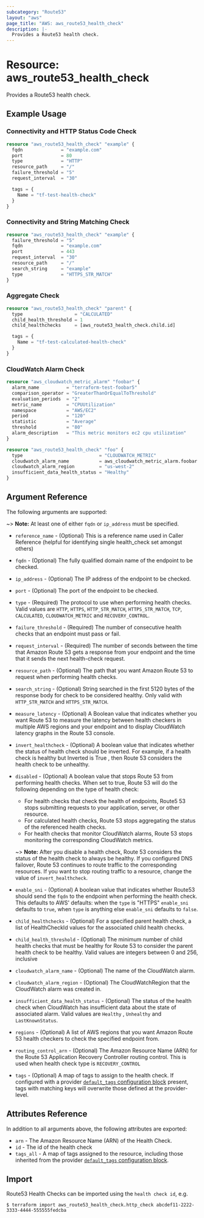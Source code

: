 ```yaml
---
subcategory: "Route53"
layout: "aws"
page_title: "AWS: aws_route53_health_check"
description: |-
  Provides a Route53 health check.
---
```

# Resource: aws_route53_health_check

Provides a Route53 health check.

## Example Usage

### Connectivity and HTTP Status Code Check

```terraform
resource "aws_route53_health_check" "example" {
  fqdn              = "example.com"
  port              = 80
  type              = "HTTP"
  resource_path     = "/"
  failure_threshold = "5"
  request_interval  = "30"

  tags = {
    Name = "tf-test-health-check"
  }
}
```

### Connectivity and String Matching Check

```terraform
resource "aws_route53_health_check" "example" {
  failure_threshold = "5"
  fqdn              = "example.com"
  port              = 443
  request_interval  = "30"
  resource_path     = "/"
  search_string     = "example"
  type              = "HTTPS_STR_MATCH"
}
```

### Aggregate Check

```terraform
resource "aws_route53_health_check" "parent" {
  type                   = "CALCULATED"
  child_health_threshold = 1
  child_healthchecks     = [aws_route53_health_check.child.id]

  tags = {
    Name = "tf-test-calculated-health-check"
  }
}
```

### CloudWatch Alarm Check

```terraform
resource "aws_cloudwatch_metric_alarm" "foobar" {
  alarm_name          = "terraform-test-foobar5"
  comparison_operator = "GreaterThanOrEqualToThreshold"
  evaluation_periods  = "2"
  metric_name         = "CPUUtilization"
  namespace           = "AWS/EC2"
  period              = "120"
  statistic           = "Average"
  threshold           = "80"
  alarm_description   = "This metric monitors ec2 cpu utilization"
}

resource "aws_route53_health_check" "foo" {
  type                            = "CLOUDWATCH_METRIC"
  cloudwatch_alarm_name           = aws_cloudwatch_metric_alarm.foobar.alarm_name
  cloudwatch_alarm_region         = "us-west-2"
  insufficient_data_health_status = "Healthy"
}
```

## Argument Reference

The following arguments are supported:

~> **Note:** At least one of either `fqdn` or `ip_address` must be specified.

* `reference_name` - (Optional) This is a reference name used in Caller Reference
    (helpful for identifying single health_check set amongst others)
* `fqdn` - (Optional) The fully qualified domain name of the endpoint to be checked.
* `ip_address` - (Optional) The IP address of the endpoint to be checked.
* `port` - (Optional) The port of the endpoint to be checked.
* `type` - (Required) The protocol to use when performing health checks. Valid values are `HTTP`, `HTTPS`, `HTTP_STR_MATCH`, `HTTPS_STR_MATCH`, `TCP`, `CALCULATED`, `CLOUDWATCH_METRIC` and `RECOVERY_CONTROL`.
* `failure_threshold` - (Required) The number of consecutive health checks that an endpoint must pass or fail.
* `request_interval` - (Required) The number of seconds between the time that Amazon Route 53 gets a response from your endpoint and the time that it sends the next health-check request.
* `resource_path` - (Optional) The path that you want Amazon Route 53 to request when performing health checks.
* `search_string` - (Optional) String searched in the first 5120 bytes of the response body for check to be considered healthy. Only valid with `HTTP_STR_MATCH` and `HTTPS_STR_MATCH`.
* `measure_latency` - (Optional) A Boolean value that indicates whether you want Route 53 to measure the latency between health checkers in multiple AWS regions and your endpoint and to display CloudWatch latency graphs in the Route 53 console.
* `invert_healthcheck` - (Optional) A boolean value that indicates whether the status of health check should be inverted. For example, if a health check is healthy but Inverted is True , then Route 53 considers the health check to be unhealthy.
* `disabled` - (Optional) A boolean value that stops Route 53 from performing health checks. When set to true, Route 53 will do the following depending on the type of health check:
    * For health checks that check the health of endpoints, Route5 53 stops submitting requests to your application, server, or other resource.
    * For calculated health checks, Route 53 stops aggregating the status of the referenced health checks.
    * For health checks that monitor CloudWatch alarms, Route 53 stops monitoring the corresponding CloudWatch metrics.

    ~> **Note:** After you disable a health check, Route 53 considers the status of the health check to always be healthy. If you configured DNS failover, Route 53 continues to route traffic to the corresponding resources. If you want to stop routing traffic to a resource, change the value of `invert_healthcheck`.
* `enable_sni` - (Optional) A boolean value that indicates whether Route53 should send the `fqdn` to the endpoint when performing the health check. This defaults to AWS' defaults: when the `type` is "HTTPS" `enable_sni` defaults to `true`, when `type` is anything else `enable_sni` defaults to `false`.
* `child_healthchecks` - (Optional) For a specified parent health check, a list of HealthCheckId values for the associated child health checks.
* `child_health_threshold` - (Optional) The minimum number of child health checks that must be healthy for Route 53 to consider the parent health check to be healthy. Valid values are integers between 0 and 256, inclusive
* `cloudwatch_alarm_name` - (Optional) The name of the CloudWatch alarm.
* `cloudwatch_alarm_region` - (Optional) The CloudWatchRegion that the CloudWatch alarm was created in.
* `insufficient_data_health_status` - (Optional) The status of the health check when CloudWatch has insufficient data about the state of associated alarm. Valid values are `Healthy` , `Unhealthy` and `LastKnownStatus`.
* `regions` - (Optional) A list of AWS regions that you want Amazon Route 53 health checkers to check the specified endpoint from.
* `routing_control_arn` - (Optional) The Amazon Resource Name (ARN) for the Route 53 Application Recovery Controller routing control. This is used when health check type is `RECOVERY_CONTROL` 
* `tags` - (Optional) A map of tags to assign to the health check. If configured with a provider [`default_tags` configuration block](/docs/providers/aws/index.html#default_tags-configuration-block) present, tags with matching keys will overwrite those defined at the provider-level.

## Attributes Reference

In addition to all arguments above, the following attributes are exported:

* `arn` - The Amazon Resource Name (ARN) of the Health Check.
* `id` - The id of the health check
* `tags_all` - A map of tags assigned to the resource, including those inherited from the provider [`default_tags` configuration block](/docs/providers/aws/index.html#default_tags-configuration-block).

## Import

Route53 Health Checks can be imported using the `health check id`, e.g.

```
$ terraform import aws_route53_health_check.http_check abcdef11-2222-3333-4444-555555fedcba
```
